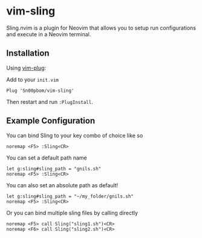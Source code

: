 # vim-sling
Sling.nvim is a plugin for Neovim that allows you to setup run configurations and execute in a Neovim terminal.

## Installation
Using [vim-plug](https://github.com/junegunn/vim-plug):

Add to your `init.vim`

```vim
Plug 'Sn00pbom/vim-sling'
```

Then restart and run `:PlugInstall`.

## Example Configuration
You can bind Sling to your key combo of choice like so

```vim
noremap <F5> :Sling<CR>
```

You can set a default path name

```vim
let g:sling#sling_path = "gnils.sh"
noremap <F5> :Sling<CR>
```

You can also set an absolute path as default!

```vim
let g:sling#sling_path = "~/my_folder/gnils.sh"
noremap <F5> :Sling<CR>
```

Or you can bind multiple sling files by calling directly

```vim
noremap <F5> call Sling("sling1.sh")<CR>
noremap <F6> call Sling("sling2.sh")<CR>
```
